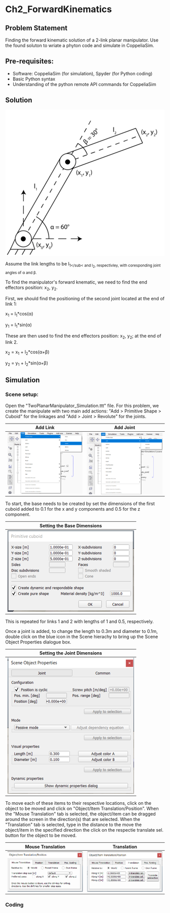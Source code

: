 # Ch2_ForwardKinematics

## Problem Statement

Finding the forward kinematic solution of a 2-link planar manipulator. Use the found soluton to wriate a phyton code and simulate in CoppeliaSim.

## Pre-requisites:

- Software: CoppeliaSim (for simulation), Spyder (for Python coding)
- Basic Python syntax
- Understanding of the python remote API commands for CoppeliaSim

## Solution

![2 link planar manipulator](https://github.com/ClemsonFall2021ME8930IntroRobotics-HRI/Ch2_ForwardKinematics/blob/main/Figure%202.15%20-%20Simulation%20-%20DH%20Examples-09.png)

Assume the link lengths to be l<sub>1</sub< and l<sub>2</sub>, respectivley, with coresponding joint angles of &alpha; and &beta;.

To find the manipulator's forward knematic, we need to find the end effectors position: x<sub>2</sub>, y<sub>2</sub>.

First, we should find the positioning of the second joint located at the end of link 1:

x<sub>1</sub> = l<sub>1</sub>\*cos(&alpha;)

y<sub>1</sub> = l<sub>1</sub>\*sin(&alpha;)

These are then used to find the end effectors position: x<sub>2</sub>, y<sub>2</sub>; at the end of link 2.

x<sub>2</sub> = x<sub>1</sub> + l<sub>2</sub>\*cos(&alpha;+&beta;)

y<sub>2</sub> = y<sub>1</sub> + l<sub>2</sub>\*sin(&alpha;+&beta;)

## Simulation

### Scene setup:
  
Open the "TwoPlanarManipulator_Simulation.ttt" file. For this problem, we create the manipulate with two main add actions: "Add > Primitive Shape >  Cuboid" for the linkages and "Add > Joint > Revolute" for the joints.
  
| Add Link | Add Joint |
| :------: | :-------: |
| <img src="https://github.com/ClemsonFall2021ME8930IntroRobotics-HRI/Ch2_ForwardKinematics/blob/main/Figure%202.15%20b%20-%20Simulation%20-%20AddCuboid.PNG" width="400"> | <img src="https://github.com/ClemsonFall2021ME8930IntroRobotics-HRI/Ch2_ForwardKinematics/blob/main/Figure%202.15%20c%20-%20Simulation%20-%20AddRevolute.PNG" width="400"> |

To start, the base needs to be created by set the dimensions of the first cuboid added to 0.1 for the x and y components and 0.5 for the z component.
  
| Setting the Base Dimensions |
| :-------------------------: |
| <img src="https://github.com/ClemsonFall2021ME8930IntroRobotics-HRI/Ch2_ForwardKinematics/blob/main/Figure%202.15%20d%20-%20Simulation%20-%20SettingLinkLength0.5.PNG" width="400"> |
       
This is repeated for links 1 and 2 with lengths of 1 and 0.5, respectively.
       
Once a joint is added, to change the length to 0.3m and diameter to 0.1m, double click on the blue icon in the Scene hierachy to bring up the Scene Object Properties dialogue box.
       
| Setting the Joint Dimensions |
| :--------------------------: |
| <img src="https://github.com/ClemsonFall2021ME8930IntroRobotics-HRI/Ch2_ForwardKinematics/blob/main/Figure%202.15%20e%20-%20Simulation%20-%20SettingJointDimensions.PNG" width="400"> |
  
To move each of these items to their respective locations, click on the object to be moved and click on "Object/Item Translation/Position". When the "Mouse Translation" tab is selected, the object/item can be dragged around the screen in the direction(s) that are selected. When the "Translation" tab is selected, type in the distance to the move the object/item in the specified direction the click on the respectie translate sel. button for the object to be moved.
  
| Mouse Translation | Translation |
| :---------------: | :---------: |
| <img src="https://github.com/ClemsonFall2021ME8930IntroRobotics-HRI/Ch2_ForwardKinematics/blob/main/Figure%202.15%20f%20-%20Simulation%20-%20MouseTranslation.PNG" width="400"> | <img src="https://github.com/ClemsonFall2021ME8930IntroRobotics-HRI/Ch2_ForwardKinematics/blob/main/Figure%202.15%20g%20-%20Simulation%20-%20Translation.PNG" width="400"> |

### Coding


